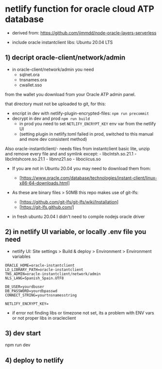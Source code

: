 # netlify function for oracle cloud ATP database

- derived from: https://github.com/jimmdd/node-oracle-layers-serverless

- include oracle instantclient libs: Ubuntu 20.04 LTS

## 1) decript oracle-client/network/admin
	
- in oracle-client/network/admin you need 
	- sqlnet.ora
	- tnsnames.ora 
	- cwallet.sso 

from the wallet you download from your Oracle ATP admin panel.

that directory must not be uploaded to git, for this:

- encript in dev with netlify-plugin-encrypted-files: `npm run precommit`
- decrypt in dev and prod `npm run build`
	- in prod you need to set `NETLIFY_ENCRYPT_KEY` env var from the netlify UI
	- (setting plugin in netlify.toml failed in prod, switched to this manual and more dev consistent method)


Also oracle-instantlclient/- needs files from instantclient basic lite, unzip and remove every file and and symlink except:
	- libclntsh.so.21.1
	- libclntshcore.so.21.1
	- libnnz21.so
	- libociicus.so 

- If you are not in Ubuntu 20.04 you may need to download them from: 

	- [https://www.oracle.com/database/technologies/instant-client/linux-x86-64-downloads.html]
	

- As these are binary files > 50MB this repo makes use of git-lfs:

	- [https://github.com/git-lfs/git-lfs/wiki/Installation]
	- [https://git-lfs.github.com/]
	
- in fresh ubuntu 20.04 I didn't need to compile nodejs oracle driver

## 2) in netlify UI variable, or locally .env file you need

- netlify UI: Site settings > Build & deploy > Environment > Environment variables

```.env
ORACLE_HOME=oracle-instantclient
LD_LIBRARY_PATH=oracle-instantclient
TNS_ADMIN=oracle-instantclient/network/admin
NLS_LANG=Spanish_Spain.UTF8

DB_USER=yourdbuser
DB_PASSWORD=yourdbpasswd
CONNECT_STRING=yourtnsnamesstring

NETLIFY_ENCRYPT_KEY=
```

- if error not finding libs or timezone not set, its a problem with ENV vars or not proper libs in oracleclient


## 3) dev start

npm run dev


## 4) deploy to netlify




